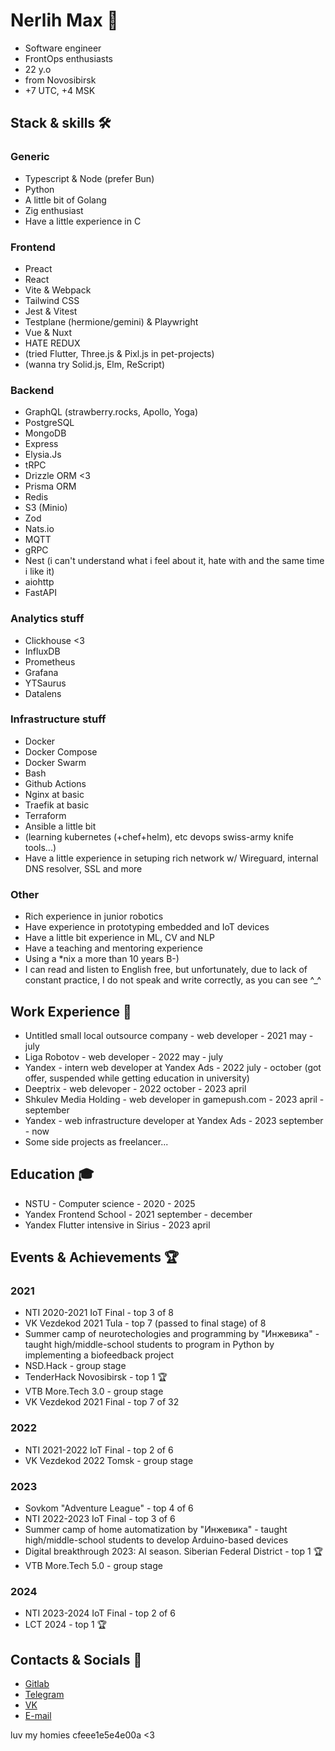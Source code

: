 # Nerlih Max 👋

- Software engineer
- FrontOps enthusiasts
- 22 y.o
- from Novosibirsk
- +7 UTC, +4 MSK

## Stack & skills 🛠️

### Generic

- Typescript & Node (prefer Bun)
- Python
- A little bit of Golang
- Zig enthusiast
- Have a little experience in C

### Frontend

- Preact
- React
- Vite & Webpack
- Tailwind CSS
- Jest & Vitest
- Testplane (hermione/gemini) & Playwright
- Vue & Nuxt
- HATE REDUX
- (tried Flutter, Three.js & Pixl.js in pet-projects)
- (wanna try Solid.js, Elm, ReScript)

### Backend

- GraphQL (strawberry.rocks, Apollo, Yoga)
- PostgreSQL
- MongoDB
- Express
- Elysia.Js
- tRPC
- Drizzle ORM <3
- Prisma ORM
- Redis
- S3 (Minio)
- Zod
- Nats.io
- MQTT
- gRPC
- Nest (i can't understand what i feel about it, hate with and the same time i like it)
- aiohttp
- FastAPI

### Analytics stuff
- Clickhouse <3
- InfluxDB
- Prometheus
- Grafana
- YTSaurus
- Datalens

### Infrastructure stuff

- Docker
- Docker Compose
- Docker Swarm
- Bash
- Github Actions
- Nginx at basic
- Traefik at basic
- Terraform
- Ansible a little bit
- (learning kubernetes (+chef+helm), etc devops swiss-army knife tools...)
- Have a little experience in setuping rich network w/ Wireguard, internal DNS resolver, SSL and more

### Other

- Rich experience in junior robotics
- Have experience in prototyping embedded and IoT devices
- Have a little bit experience in ML, CV and NLP
- Have a teaching and mentoring experience
- Using a *nix a more than 10 years B-)
- I can read and listen to English free, but unfortunately, due to lack of constant practice, I do not speak and write correctly, as you can see ^_^

## Work Experience 💼

- Untitled small local outsource company - web developer - 2021 may - july
- Liga Robotov - web developer - 2022 may - july
- Yandex - intern web developer at Yandex Ads - 2022 july - october (got offer, suspended while getting education in university)
- Deeptrix - web delevoper - 2022 october - 2023 april
- Shkulev Media Holding - web developer in gamepush.com - 2023 april - september
- Yandex - web infrastructure developer at Yandex Ads - 2023 september - now
- Some side projects as freelancer...

## Education 🎓

- NSTU - Computer science - 2020 - 2025
- Yandex Frontend School - 2021 september - december
- Yandex Flutter intensive in Sirius - 2023 april

## Events & Achievements 🏆

### 2021

- NTI 2020-2021 IoT Final - top 3 of 8
- VK Vezdekod 2021 Tula - top 7 (passed to final stage) of 8
- Summer camp of neurotechologies and programming by "Инжевика" - taught high/middle-school students to program in Python by implementing a biofeedback project
- NSD.Hack - group stage
- TenderHack Novosibirsk - top 1 🏆
- VTB More.Tech 3.0 - group stage
- VK Vezdekod 2021 Final - top 7 of 32

### 2022

- NTI 2021-2022 IoT Final - top 2 of 6
- VK Vezdekod 2022 Tomsk - group stage

### 2023

- Sovkom "Adventure League" - top 4 of 6
- NTI 2022-2023 IoT Final - top 3 of 6
- Summer camp of home automatization by "Инжевика" - taught high/middle-school students to develop Arduino-based devices
- Digital breakthrough 2023: AI season. Siberian Federal District - top 1 🏆
- VTB More.Tech 5.0 - group stage

### 2024

- NTI 2023-2024 IoT Final - top 2 of 6
- LCT 2024 - top 1 🏆

## Contacts & Socials 📮
- [Gitlab](https://gitlab.com/nerlihmax)
- [Telegram](https://t.me/nerlihmax)
- [VK](https://vk.com/nerlihmax)
- [E-mail](mailto://nerlihmax@yandex.ru)

luv my homies cfeee1e5e4e00a <3

